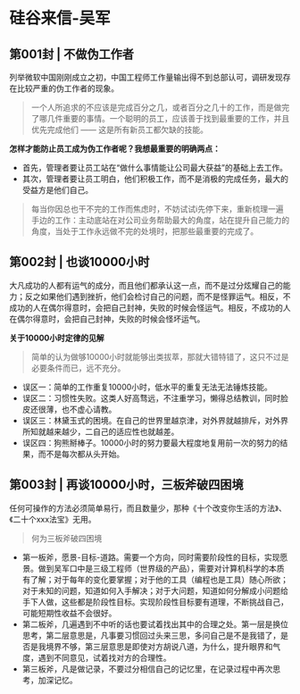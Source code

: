 # 硅谷来信-吴军

## 第001封 | 不做伪工作者

列举微软中国刚刚成立之初，中国工程师工作量输出得不到总部认可，调研发现存在比较严重的伪工作者的现象。

> 一个人所追求的不应该是完成百分之几，或者百分之几十的工作，而是做完了哪几件重要的事情。一个聪明的员工，应该善于找到最重要的工作，并且优先完成他们 —— 这是所有新员工都欠缺的技能。

**怎样才能防止员工成为伪工作者呢？我想最重要的明确两点：**
- 首先，管理者要让员工站在“做什么事情能让公司最大获益”的基础上去工作。
- 其次，管理者要让员工明白，他们积极工作，而不是消极的完成任务，最大的受益方是他们自己。

> 每当你因总也干不完的工作而焦虑时，不妨试试i先停下来，重新梳理一遍手边的工作：主动底站在对公司业务帮助最大的角度，站在提升自己能力的角度，当处于工作永远做不完的处境时，把那些最重要的完成了。

## 第002封 | 也谈10000小时

大凡成功的人都有运气的成分，而且他们都承认这一点，而不是过分炫耀自己的能力；反之如果他们遇到挫折，他们会检讨自己的问题，而不是怪罪运气。相反，不成功的人在偶尔得意时，会把自己封神，失败的时候会怪运气。相反，不成功的人在偶尔得意时，会把自己封神，失败的时候会怪坏运气。

**关于10000小时定律的见解**
> 简单的认为做够10000小时就能够出类拔萃，那就大错特错了，这只不过是必要条件而已，远不充分。

- 误区一：简单的工作重复10000小时，低水平的重复无法无法锤炼技能。
- 误区二：习惯性失败。这类人好高骛远，不注重学习，懒得总结教训，同时脸皮还很薄，也不虚心请教。
- 误区三：林黛玉式的困境。在自己的世界里越京津，对外界就越排斥，对外界所知就越来越少，二自己的适应性也就越差。
- 误区四：狗熊掰棒子。10000小时的努力要最大程度地复用前一次的努力的结果，而不是每次都从头开始。

## 第003封 | 再谈10000小时，三板斧破四困境

任何可操作的方法必须简单易行，而且数量少，那种《十个改变你生活的方法》、《二十个xxx法宝》无用。

> 何为三板斧破四困境

- 第一板斧，愿景-目标-道路。需要一个方向，同时需要阶段性的目标，实现愿景。做到吴军口中是三级工程师（世界级的产品），需要对计算机科学的本质有了解；对于每年的变化要掌握；对于他的工具（编程也是工具）随心所欲；对于未知的问题，知道如何入手解决；对于大问题，知道如何分解成小问题给手下人做，这些都是阶段性目标。实现阶段性目标要有道理，不断挑战自己，可能短期性收益不会很好。
- 第二板斧，几遍遇到不中听的话也要试着找出其中的合理之处。第一层是换位思考，第二层意思是，凡事要习惯回过头来三思，多问自己是不是我错了，是否是我境界不够，第三层意思是即使对方胡说八道，为什么，提升眼界和气度，遇到不同意见，试着找对方的合理性。
- 第三板斧，凡是做记录，不要过分相信自己的记忆里，在记录过程中再次思考，加深记忆。
